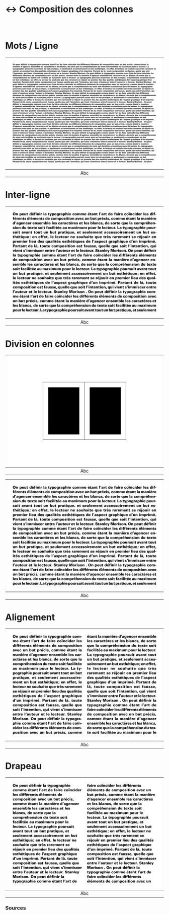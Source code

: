 # ↔️ Composition des colonnes

  
### &nbsp;

# Mots / Ligne  

|![](links/0-Colonne41.gif) |
|:---:|
| Abc | 

# Inter-ligne

|![](links/0-Colonne47.gif) |
|:---:|
| Abc | 

# Division en colonnes

|![](links/0-Colonne55.gif) |
|:---:|
| Abc | 

|![](links/0-Colonne60.gif) |
|:---:|
| Abc | 

# Alignement

|![](links/0-Colonne69.gif) |
|:---:|
| Abc | 

# Drapeau

|![](links/0-Colonne73.gif) |
|:---:|
| Abc | 



### Sources

<!-- - **Prénom Nom**  
  *Titre*, 0000 -->

<!-- [^1]: Adrian Frutiger, *Type, Sign, Symbol*, 1980 -->

